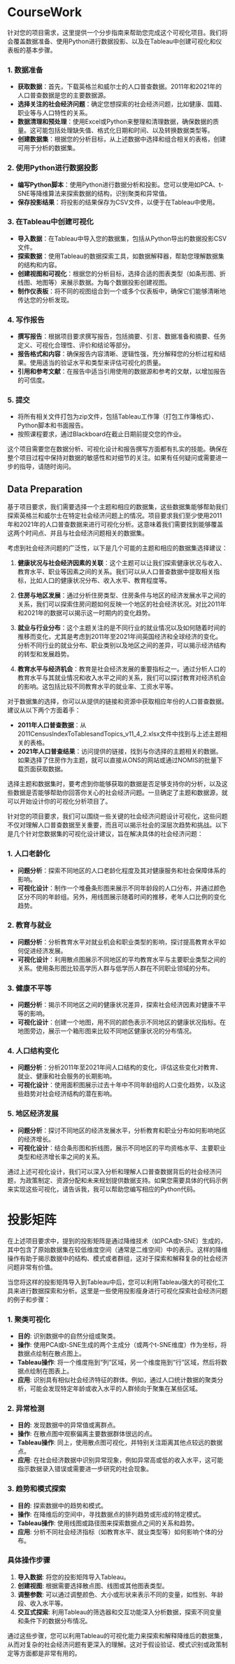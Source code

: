 # CourseWork 

针对您的项目需求，这里提供一个分步指南来帮助您完成这个可视化项目。我们将会覆盖数据准备、使用Python进行数据投影、以及在Tableau中创建可视化和仪表板的基本步骤。

### 1. 数据准备
- **获取数据**：首先，下载英格兰和威尔士的人口普查数据。2011年和2021年的人口普查数据是您的主要数据源。
- **选择关注的社会经济问题**：确定您想探索的社会经济问题，比如健康、国籍、职业等与人口特性的关系。
- **数据清理和预处理**：使用Excel或Python来整理和清理数据，确保数据的质量。这可能包括处理缺失值、格式化日期和时间、以及转换数据类型等。
- **创建数据集**：根据您的分析目标，从上述数据中选择和组合相关的表格，创建可用于分析的数据集。

### 2. 使用Python进行数据投影
- **编写Python脚本**：使用Python进行数据分析和投影。您可以使用如PCA、t-SNE等降维算法来探索数据的结构，识别聚类和异常值。
- **保存投影结果**：将投影的结果保存为CSV文件，以便于在Tableau中使用。

### 3. 在Tableau中创建可视化
- **导入数据**：在Tableau中导入您的数据集，包括从Python导出的数据投影CSV文件。
- **探索数据**：使用Tableau的数据探索工具，如数据解释器，帮助您理解数据集的结构和内容。
- **创建视图和可视化**：根据您的分析目标，选择合适的图表类型（如条形图、折线图、地图等）来展示数据。为每个数据投影创建视图。
- **制作仪表板**：将不同的视图组合到一个或多个仪表板中，确保它们能够清晰地传达您的分析发现。

### 4. 写作报告
- **撰写报告**：根据项目要求撰写报告，包括摘要、引言、数据准备和摘要、任务定义、可视化合理性、评价和结论等部分。
- **报告格式和内容**：确保报告内容清晰、逻辑性强，充分解释您的分析过程和结果。使用适当的验证水平和类型来评估可视化的质量。
- **引用和参考文献**：在报告中适当引用使用的数据源和参考的文献，以增加报告的可信度。

### 5. 提交
- 将所有相关文件打包为zip文件，包括Tableau工作簿（打包工作簿格式）、Python脚本和书面报告。
- 按照课程要求，通过Blackboard在截止日期前提交您的作业。

这个项目需要您在数据分析、可视化设计和报告撰写方面都有扎实的技能。确保在整个项目过程中保持对数据的敏感性和对细节的关注。如果有任何疑问或需要进一步的指导，请随时询问。


## Data Preparation
基于项目要求，我们需要选择一个主题和相应的数据集，这些数据集能够帮助我们探索英格兰和威尔士在特定社会经济问题上的情况。项目要求我们至少使用2011年和2021年的人口普查数据来进行可视化分析。这意味着我们需要找到能够覆盖这两个时间点、并且与社会经济问题相关的数据集。

考虑到社会经济问题的广泛性，以下是几个可能的主题和相应的数据集选择建议：

1. **健康状况与社会经济因素的关联**：这个主题可以让我们探索健康状况与收入、教育水平、职业等因素之间的关系。我们可以从人口普查数据中提取相关指标，比如人口的健康状况分布、收入水平、教育程度等。

2. **住房与地区发展**：通过分析住房类型、住房条件与地区的经济发展水平之间的关系，我们可以探索住房问题如何反映一个地区的社会经济状况。对比2011年和2021年的数据可以揭示这一时期内的变化趋势。

3. **就业与行业分布**：这个主题关注的是不同行业的就业情况以及如何随着时间的推移而变化，尤其是考虑到2011年至2021年间英国经济和全球经济的变化。分析不同行业的就业分布、职业类别以及地区之间的差异，可以揭示经济结构的转型和发展趋势。

4. **教育水平与经济机会**：教育是社会经济发展的重要指标之一。通过分析人口的教育水平与其就业情况和收入水平之间的关系，我们可以探讨教育对经济机会的影响。这包括比较不同教育水平的就业率、工资水平等。

对于数据集的选择，你可以从提供的链接和资源中获取相应年份的人口普查数据。建议从以下两个方面着手：

- **2011年人口普查数据**：从2011CensusIndexToTablesandTopics_v11_4_2.xlsx文件中找到与上述主题相关的表格。
- **2021年人口普查结果**：访问提供的链接，找到与你选择的主题相关的数据。如果选择了住房作为主题，就可以直接从ONS的网站或通过NOMIS的批量下载页面获取数据。

选择主题和数据集时，要考虑到你能够获取的数据是否足够支持你的分析，以及这些数据是否能够帮助你回答你关心的社会经济问题。一旦确定了主题和数据源，就可以开始设计你的可视化分析项目了。


针对您的项目要求，我们可以围绕一些关键的社会经济问题设计可视化，这些问题不仅对理解人口普查数据至关重要，而且可以揭示社会的深层次趋势和挑战。以下是几个针对您数据集的可视化设计建议，旨在解决具体的社会经济问题：

### 1. 人口老龄化

- **问题分析**：探索不同地区的人口老龄化程度及其对健康服务和社会保障体系的影响。
- **可视化设计**：制作一个堆叠条形图来展示不同年龄段的人口分布，并通过颜色区分不同的年龄组。另外，用线图展示随着时间的推移，老年人口比例的变化趋势。

### 2. 教育与就业

- **问题分析**：分析教育水平对就业机会和职业类型的影响，探讨提高教育水平如何促进经济发展。
- **可视化设计**：利用散点图展示不同地区的平均教育水平与主要职业类型之间的关系。使用条形图比较高学历人群与低学历人群在不同职业领域的分布。

### 3. 健康不平等

- **问题分析**：揭示不同地区之间的健康状况差异，探索社会经济因素对健康不平等的影响。
- **可视化设计**：创建一个地图，用不同的颜色表示不同地区的健康状况指标。在地图旁边，展示一个箱形图来比较不同地区健康状况的分布情况。

### 4. 人口结构变化

- **问题分析**：分析2011年至2021年间人口结构的变化，评估这些变化对教育、就业、健康和社会服务的长期影响。
- **可视化设计**：使用面积图展示过去十年中不同年龄组的人口变化趋势，以及这些趋势对社会经济结构的潜在影响。

### 5. 地区经济发展

- **问题分析**：探讨不同地区的经济发展水平，分析教育和职业分布如何影响地区的经济增长。
- **可视化设计**：结合条形图和折线图，展示不同地区的平均资格水平、主要职业类型和经济增长率之间的关系。

通过上述可视化设计，我们可以深入分析和理解人口普查数据背后的社会经济问题，为政策制定、资源分配和未来规划提供数据支持。如果您需要具体的代码示例来实现这些可视化，请告诉我，我可以帮助您编写相应的Python代码。


# 投影矩阵
在上述项目要求中，提到的投影矩阵是通过降维技术（如PCA或t-SNE）生成的，其中包含了原始数据集在较低维度空间（通常是二维空间）中的表示。这样的降维操作有助于揭示数据中的结构、模式或者群组，这对于探索和解释复杂的社会经济问题非常有价值。

当您将这样的投影矩阵导入到Tableau中后，您可以利用Tableau强大的可视化工具来进行数据探索和分析。这里是一些使用投影瘦身进行可视化探索社会经济问题的例子和步骤：

### 1. 聚类可视化
- **目的**: 识别数据中的自然分组或聚类。
- **操作**: 使用PCA或t-SNE生成的两个主成分（或两个t-SNE维度）作为坐标，将数据点绘制在散点图上。
- **Tableau操作**: 将一个维度拖到“列”区域，另一个维度拖到“行”区域，然后将数据点绘制在图表上。
- **应用**: 识别具有相似社会经济特征的群体。例如，通过人口统计数据的聚类分析，可能会发现特定年龄或收入水平的人群倾向于聚集在某些区域。

### 2. 异常检测
- **目的**: 发现数据中的异常值或离群点。
- **操作**: 在散点图中观察偏离主要数据群体很远的点。
- **Tableau操作**: 同上，使用散点图可视化，并特别关注距离其他点较远的数据点。
- **应用**: 在社会经济数据中识别异常现象，例如异常高或低的收入水平，这可能指示数据录入错误或需要进一步研究的社会现象。

### 3. 趋势和模式探索
- **目的**: 探索数据中的趋势和模式。
- **操作**: 在降维后的空间中，寻找数据点的排列趋势或形成的特定模式。
- **Tableau操作**: 使用线图或路径图来探索数据点之间的关系和趋势。
- **应用**: 分析不同社会经济指标（如教育水平、就业类型等）如何影响个体的分布。

### 具体操作步骤
1. **导入数据**: 将您的投影矩阵导入Tableau。
2. **创建视图**: 根据需要选择散点图、线图或其他图表类型。
3. **调整参数**: 可以通过调整颜色、大小或形状来表示不同的变量，如性别、年龄段、收入水平等。
4. **交互式探索**: 利用Tableau的筛选器和交互功能深入分析数据，探索不同变量和条件下的数据分布情况。

通过这些步骤，您可以利用Tableau的可视化能力来探索和解释降维后的数据集，从而对复杂的社会经济问题有更深入的理解。这对于假设验证、模式识别或政策制定等方面都是非常有用的。
